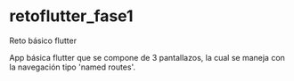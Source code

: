 # retoflutter_fase1

Reto básico flutter

App básica flutter que se compone de 3 pantallazos, la cual se maneja con la navegación tipo 'named routes'.

